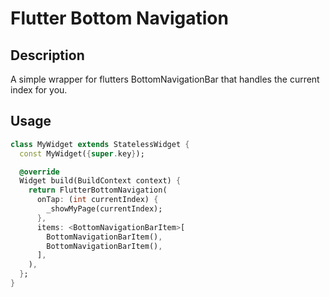 # Flutter Bottom Navigation

## Description

A simple wrapper for flutters BottomNavigationBar that handles the current index for you.

## Usage

```dart
class MyWidget extends StatelessWidget {
  const MyWidget({super.key});

  @override
  Widget build(BuildContext context) {
    return FlutterBottomNavigation(
      onTap: (int currentIndex) {
        _showMyPage(currentIndex);
      },
      items: <BottomNavigationBarItem>[
        BottomNavigationBarItem(),
        BottomNavigationBarItem(),
      ],
    ),
  };
}
```